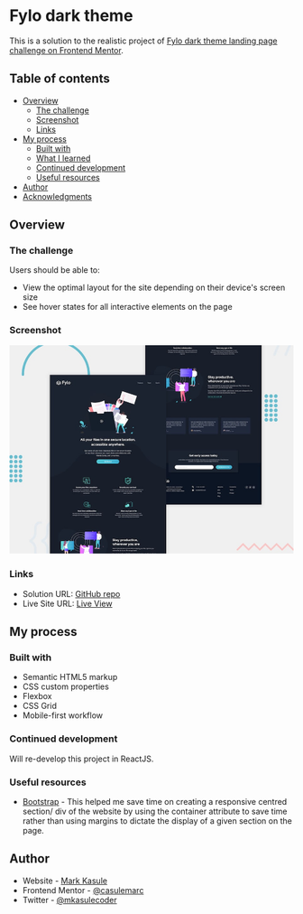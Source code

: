 # Fylo dark theme

This is a solution to the realistic project of [Fylo dark theme landing page challenge on Frontend Mentor](https://www.frontendmentor.io/challenges/fylo-dark-theme-landing-page-5ca5f2d21e82137ec91a50fd).

## Table of contents

- [Overview](#overview)
  - [The challenge](#the-challenge)
  - [Screenshot](#screenshot)
  - [Links](#links)
- [My process](#my-process)
  - [Built with](#built-with)
  - [What I learned](#what-i-learned)
  - [Continued development](#continued-development)
  - [Useful resources](#useful-resources)
- [Author](#author)
- [Acknowledgments](#acknowledgments)


## Overview

### The challenge

Users should be able to:

- View the optimal layout for the site depending on their device's screen size
- See hover states for all interactive elements on the page

### Screenshot

![](./design/desktop-preview.jpg)


### Links

- Solution URL: [GitHub repo](https://github.com/casulemarc/fylo-landing-page)
- Live Site URL: [Live View](https://fylocloudservice.netlify.app/)

## My process

### Built with

- Semantic HTML5 markup
- CSS custom properties
- Flexbox
- CSS Grid
- Mobile-first workflow


### Continued development

Will re-develop this project in ReactJS.


### Useful resources

- [Bootstrap](https://getbootstrap.com/docs/5.0/getting-started/introduction/) - This helped me save time on creating a responsive centred section/ div of the website by using the container attribute to save time rather than using margins to dictate the display of a given section on the page.


## Author

- Website - [Mark Kasule](http://mlkasule.com/)
- Frontend Mentor - [@casulemarc](https://www.frontendmentor.io/profile/casulemarc)
- Twitter - [@mkasulecoder](https://www.twitter.com/mkasulecoder)


